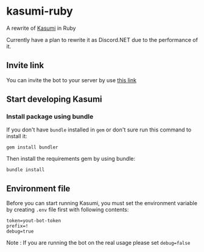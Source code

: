# kasumi-ruby
 A rewrite of [Kasumi](https://github.com/HelloYeew/kasumi-old) in Ruby
 
 Currently have a plan to rewrite it as Discord.NET due to the performance of it.
 
## Invite link

You can invite the bot to your server by use [this link](https://discord.com/oauth2/authorize?client_id=806810705205395456&permissions=8&scope=bot)

## Start developing Kasumi

### Install package using bundle

If you don't have `bundle` installed in `gem` or don't sure run this command to install it:

```shell
gem install bundler
```

Then install the requirements gem by using bundle:

```shell
bundle install
```

## Environment file
Before you can start running Kasumi, you must set the environment variable by creating `.env` file first with following contents:

```dotenv
token=yout-bot-token
prefix=!
debug=true
```

Note : If you are running the bot on the real usage please set `debug=false`
